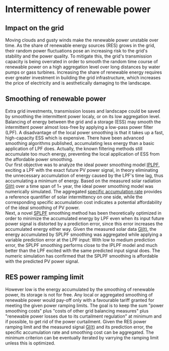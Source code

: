 # Intermittency of renewable power
## Impact on the grid 
Moving clouds and gusty winds make the renewable power unstable over time. As the share of renewable energy sources (RES) grows in the grid, their random power fluctuations pose an increasing risk to the grid's stability and the power quality. To mitigate this, the grid's transmission capacity is being overrated in order to smooth the random time course of renewable power on a high aggregation level over long distances by water pumps or gass turbines. Increasing the share of renewable energy requires ever greater investment in building the grid infrastructure, which increases the price of electricity and is aesthetically damaging to the landscape.  
## Smoothing of renewable power
Extra grid investments, transmission losses and landscape could be saved by smoothing the intermittent power localy, or on its low aggregation level. Balancing of energy between the grid and a storage (ESS) may smooth the intermittent power almost loss-free by applying a low-pass power filter (LPF). A disadvantage of the local power smoothing is that it takes up a fast, high-capacity ESS which is expensive. There have been advanced smoothing algorithms published, accumulating less energy than a basic application of LPF does. Actually, the known filtering methods still accumulate too much energy, preventing the local application of ESS from the affordable power smoothing.  
Our first objective was to analyze the ideal power smoothing model [IPLPF](https://mhrons.github.io/pv_smooth/#ideal-predictive-smoothing-iplpf), exciting a LPF with the exact future PV power signal, in theory eliminating the unnecessary accumulation of energy caused by the LPF's time lag, thus accumulating a minimum of energy. Based on the measured solar radiation [GI(t)](https://mhrons.github.io/pv_log/) over a time span of 1+ year, the ideal power smoothing model was numerically simulated. The aggregated [specific accumulation rate](https://mhrons.github.io/pv_smooth/#specific-accumulation-rate) provides a reference quantifier of solar intermittency on one side, while the corresponding specific accumulation cost indicates a potential affordability of the ideal smoothing of PV power.  
Next, a novel [SPLPF](https://mhrons.github.io/splpf/) smoothing method has been theoretically optimized in order to minimize the accumulated energy by LPF even when its input future power signal is distorted by a prediction error, since this error increases the accumulated energy either way. Given the measured solar data [GI(t)](https://mhrons.github.io/pv_log/), the energy accumulated by SPLPF smoothing was aggregated while applying a variable prediction error at the LPF input: With low to medium prediction error, the SPLPF smoothing performs close to the IPLPF model and much better than the LPF excited with the same predicted input signal does. The numeric simulation has confirmed that the SPLPF smoothing is affordable with the predicted PV power signal.  

## RES power ramping limit
However low is the energy accumulated by the smoothing of renewable power, its storage is not for free. Any local or aggregated smoothing of renewable power would pay-off only with a favourable tariff granted for meeting the given power ramping limits. The goal is to keep the sum "power smoothing costs" plus "costs of other grid balancing measures" plus "renewable power losses due to its curtailment regulation" at minimum and if possible, to get rid of the power curtailment. Given the RES power ramping limit and the measured signal [GI(t)](https://mhrons.github.io/pv_log/) and its prediction error, the specific accumulation rate and smoothing cost can be aggregated. The minimum criterion can be eventually iterated by varrying the ramping limit unless this is optimized.
